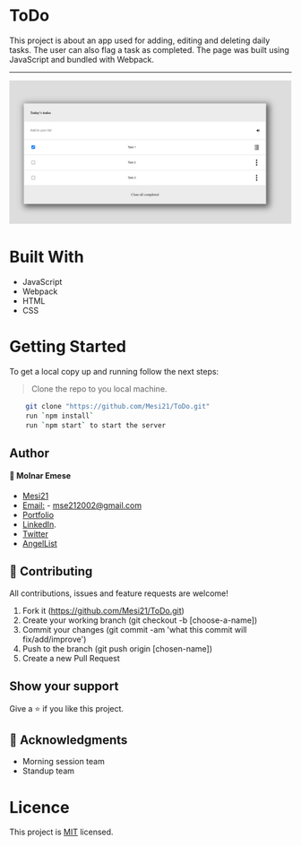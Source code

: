 # ToDo

This project is about an app used for adding, editing and deleting daily tasks. The user can also flag a task as completed. The page was built using JavaScript and bundled with Webpack.

- - - -
![screenshot](./src/img/todo.jpg)


# Built With

* JavaScript
* Webpack
* HTML
* CSS

# Getting Started

To get a local copy up and running follow the next steps:
> Clone the repo to you local machine.
```bash
    git clone "https://github.com/Mesi21/ToDo.git"
    run `npm install`
    run `npm start` to start the server
```
## Author

#### :bust_in_silhouette: Molnar Emese 
  - [Mesi21](https://github.com/Mesi21)
  - [Email:](mailto:mse212002@gmail.com) - mse212002@gmail.com
  - [Portfolio]()
  - [LinkedIn](https://www.linkedin.com/in/emesemesimolnar/).  
  - [Twitter](https://twitter.com/buksimesi21) 
  - [AngelList]()


## 🤝 Contributing
All contributions, issues and feature requests are welcome!

1. Fork it (https://github.com/Mesi21/ToDo.git)
2. Create your working branch (git checkout -b [choose-a-name])
3. Commit your changes (git commit -am 'what this commit will fix/add/improve')
4. Push to the branch (git push origin [chosen-name])
5. Create a new Pull Request

## Show your support
Give a ⭐️ if you like this project.

## :wave: Acknowledgments

* Morning session team
* Standup team

# Licence
This project is [MIT](license.txt) licensed.

